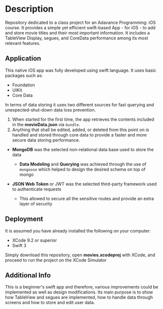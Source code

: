 # Description

Repository dedicated to a class project for an Adavance Programming: iOS course. It provides a simple yet efficient swift-based App - for iOS - to add and store movie titles and their most important information. It includes a TableView Display, segues, and CoreData performance among its most relevant features.

## Application

This native iOS app was fully developed using swift language. It uses basic packages such as:
- Foundation
- UIKit
- Core Data

In terms of data storing it uses two different sources for fast querying and unexpected-shut-down data loss prevention.
1. When started for the first time, the app retrieves the contents included in the **movieData.json** via `bundle`.
2. Anything that shall be edited, added, or deleted from this point on is handled and stored through core data to provide a faster and more secure data storing performance.


- **MongoDB** was the selected non-relational data base used to store the data
  - **Data Modeling** and **Querying** was achieved through the use of `mongoose` which helped to design the desired schema on top of mongo

- **JSON Web Token** or JWT was the selected third-party framework used to authenticate requests
  - This allowed to secure all the sensitive routes and provide an extra layer of security

## Deployment

It is assumed you have already installed the following on your computer:

- XCode 9.2 or superior
- Swift 3

Simply download this repository, open **movies.xcodeproj** with XCode, and proceed to run the project on the XCode Simulator

## Additional Info

This is a beginner's swift app and therefore, various improvements could be implemented as well as design modifications.
Its main purpose is to show how TableView and segues are implemented, how to handle data through screens and how to store and edit user data.
